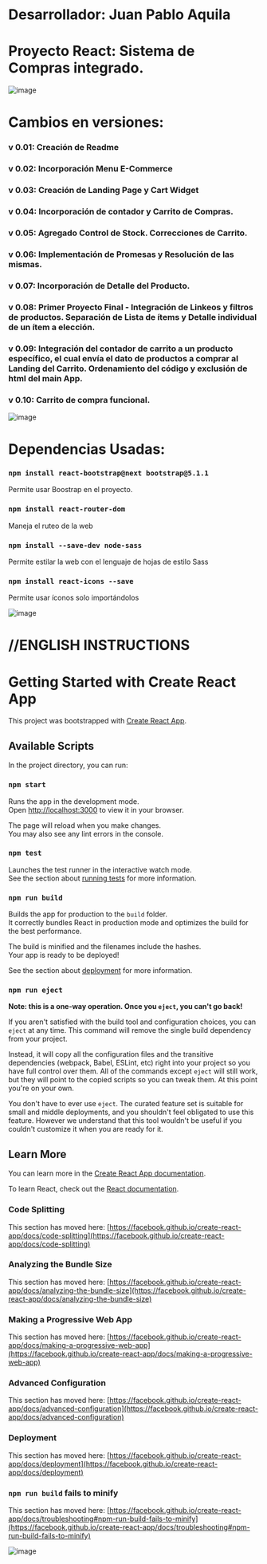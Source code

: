 # Desarrollador: Juan Pablo Aquila
# Proyecto React: Sistema de Compras integrado.


![image](https://github.com/jpaquila/jpaquila-react-libreria-aquila/blob/master/src/Assets/icono2.png)

# Cambios en versiones:
### v 0.01: Creación de Readme
### v 0.02: Incorporación Menu E-Commerce
### v 0.03: Creación de Landing Page y Cart Widget
### v 0.04: Incorporación de contador y Carrito de Compras.
### v 0.05: Agregado Control de Stock. Correcciones de Carrito.
### v 0.06: Implementación de Promesas y Resolución de las mismas.
### v 0.07: Incorporación de Detalle del Producto. 
### v 0.08: Primer Proyecto Final - Integración de Linkeos y filtros de productos. Separación de Lista de ítems y Detalle individual de un ítem a elección.
### v 0.09: Integración del contador de carrito a un producto específico, el cual envía el dato de productos a comprar al Landing del Carrito. Ordenamiento del código y exclusión de html del main App.
### v 0.10: Carrito de compra funcional. 

![image](https://github.com/jpaquila/jpaquila-react-libreria-aquila/blob/master/src/Assets/icono3.png)

# Dependencias Usadas:

### `npm install react-bootstrap@next bootstrap@5.1.1`

Permite usar Boostrap en el proyecto.

### `npm install react-router-dom`

Maneja el ruteo de la web

### `npm install --save-dev node-sass`

Permite estilar la web con el lenguaje de hojas de estilo Sass

### `npm install react-icons --save`

Permite usar íconos solo importándolos

  
![image](https://github.com/jpaquila/jpaquila-react-libreria-aquila/blob/master/src/Assets/icono4.png)



# //ENGLISH INSTRUCTIONS

# Getting Started with Create React App

This project was bootstrapped with [Create React App](https://github.com/facebook/create-react-app).

## Available Scripts

In the project directory, you can run:

### `npm start`

Runs the app in the development mode.\
Open [http://localhost:3000](http://localhost:3000) to view it in your browser.

The page will reload when you make changes.\
You may also see any lint errors in the console.

### `npm test`

Launches the test runner in the interactive watch mode.\
See the section about [running tests](https://facebook.github.io/create-react-app/docs/running-tests) for more information.

### `npm run build`

Builds the app for production to the `build` folder.\
It correctly bundles React in production mode and optimizes the build for the best performance.

The build is minified and the filenames include the hashes.\
Your app is ready to be deployed!

See the section about [deployment](https://facebook.github.io/create-react-app/docs/deployment) for more information.

### `npm run eject`

**Note: this is a one-way operation. Once you `eject`, you can't go back!**

If you aren't satisfied with the build tool and configuration choices, you can `eject` at any time. This command will remove the single build dependency from your project.

Instead, it will copy all the configuration files and the transitive dependencies (webpack, Babel, ESLint, etc) right into your project so you have full control over them. All of the commands except `eject` will still work, but they will point to the copied scripts so you can tweak them. At this point you're on your own.

You don't have to ever use `eject`. The curated feature set is suitable for small and middle deployments, and you shouldn't feel obligated to use this feature. However we understand that this tool wouldn't be useful if you couldn't customize it when you are ready for it.

## Learn More

You can learn more in the [Create React App documentation](https://facebook.github.io/create-react-app/docs/getting-started).

To learn React, check out the [React documentation](https://reactjs.org/).

### Code Splitting

This section has moved here: [https://facebook.github.io/create-react-app/docs/code-splitting](https://facebook.github.io/create-react-app/docs/code-splitting)

### Analyzing the Bundle Size

This section has moved here: [https://facebook.github.io/create-react-app/docs/analyzing-the-bundle-size](https://facebook.github.io/create-react-app/docs/analyzing-the-bundle-size)

### Making a Progressive Web App

This section has moved here: [https://facebook.github.io/create-react-app/docs/making-a-progressive-web-app](https://facebook.github.io/create-react-app/docs/making-a-progressive-web-app)

### Advanced Configuration

This section has moved here: [https://facebook.github.io/create-react-app/docs/advanced-configuration](https://facebook.github.io/create-react-app/docs/advanced-configuration)

### Deployment

This section has moved here: [https://facebook.github.io/create-react-app/docs/deployment](https://facebook.github.io/create-react-app/docs/deployment)

### `npm run build` fails to minify

This section has moved here: [https://facebook.github.io/create-react-app/docs/troubleshooting#npm-run-build-fails-to-minify](https://facebook.github.io/create-react-app/docs/troubleshooting#npm-run-build-fails-to-minify)

![image](https://github.com/jpaquila/jpaquila-react-libreria-aquila/blob/master/src/Assets/icono1.png)